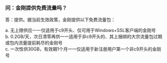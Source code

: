 ### 问：金刚提供免费流量吗？
答：提供。据当前生效政策，金刚提供以下免费流量包：<br>

a. 无上限供应一一仅适用于c9开头、仅可用于Windows+SSL客户端的金刚号<br>
b. 0.2GB/天，次日清零再供一一适用于非c9开头的、其上捆绑的大宗流量包过期或包内流量提前耗尽的金刚号<br>
c. 一次性供30GB，有效期1个月一一仅适用于新注册用户第一个非c9开头的金刚号<br>

